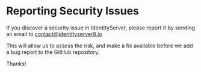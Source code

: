 # Reporting Security Issues

If you discover a security issue in IdentityServer, please report it by sending an email to contact@identityserver8.io

This will allow us to assess the risk, and make a fix available before we add a bug report to the GitHub repository.

Thanks!
